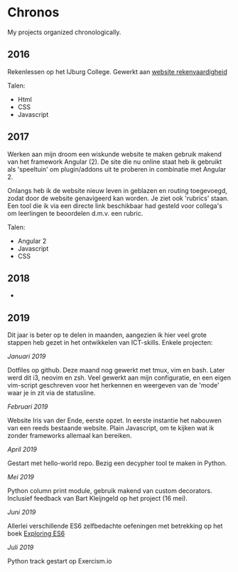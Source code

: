 # Chronos

My projects organized chronologically.

## 2016

Rekenlessen op het IJburg College. Gewerkt aan [website
rekenvaardigheid](https://github.com/Thewessen/rekenwebsite)

Talen:
- Html
- CSS
- Javascript

## 2017

Werken aan mijn droom een wiskunde website te maken gebruik makend van het
framework Angular (2). De site die nu online staat heb ik gebruikt als
'speeltuin' om plugin/addons uit te proberen in combinatie met Angular 2.

Onlangs heb ik de website nieuw leven in geblazen en routing toegevoegd, zodat
door de website genavigeerd kan worden. Je ziet ook 'rubrics' staan. Een tool
die ik via een directe link beschikbaar had gesteld voor collega's om
leerlingen te beoordelen d.m.v. een rubric.

Talen:
- Angular 2
- Javascript
- CSS

## 2018

-

## 2019

Dit jaar is beter op te delen in maanden, aangezien ik hier veel grote stappen
heb gezet in het ontwikkelen van ICT-skills. Enkele projecten:

_Januari 2019_

Dotfiles op github. Deze maand nog gewerkt met tmux, vim en bash. Later werd dit
i3, neovim en zsh. Veel gewerkt aan mijn configuratie, en een eigen vim-script
geschreven voor het herkennen en weergeven van de 'mode' waar je in zit via de
statusline.

_Februari 2019_

Website Iris van der Ende, eerste opzet. In eerste instantie het nabouwen van
een reeds bestaande website. Plain Javascript, om te kijken wat ik zonder
frameworks allemaal kan bereiken.

_April 2019_

Gestart met hello-world repo. Bezig een decypher tool te maken in Python.

_Mei 2019_

Python column print module, gebruik makend van custom decorators. Inclusief
feedback van Bart Kleijngeld op het project (16 mei).

_Juni 2019_

Allerlei verschillende ES6 zelfbedachte oefeningen met betrekking op het boek
[Exploring ES6](https://github.com/Thewessen/hello-world/tree/master/ExploringES6)

_Juli 2019_

Python track gestart op Exercism.io


